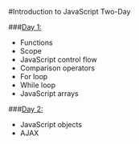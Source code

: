#Introduction to JavaScript Two-Day

###[Day 1:](day_one/)
- Functions
- Scope
- JavaScript control flow
- Comparison operators
- For loop
- While loop
- JavaScript arrays

###[Day 2:](day_two/)
- JavaScript objects
- AJAX